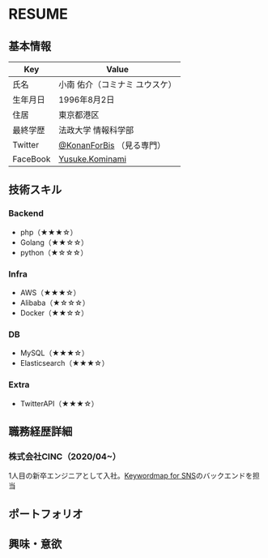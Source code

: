 # RESUME
## 基本情報
|  Key | Value |
| ---- | ---- |
| 氏名 | 小南 佑介（コミナミ ユウスケ） |
| 生年月日 | 1996年8月2日 |
| 住居  | 東京都港区 |
| 最終学歴  | 法政大学 情報科学部 |
| Twitter | [@KonanForBis](https://twitter.com/KonanForBis) （見る専門） |
| FaceBook | [Yusuke.Kominami](https://www.facebook.com/Yusuke.Kominami.82) |

## 技術スキル
### Backend
* php（★★★☆）
* Golang（★★☆☆）
* python（★☆☆☆）
### Infra
* AWS（★★★☆）
* Alibaba（★☆☆☆）
* Docker（★★☆☆）
### DB
* MySQL（★★★☆）
* Elasticsearch（★★★☆）
### Extra
- TwitterAPI（★★★☆）

## 職務経歴詳細
### 株式会社CINC（2020/04~）
1人目の新卒エンジニアとして入社。[Keywordmap for SNS](https://keywordmap.jp/sns/)のバックエンドを担当

## ポートフォリオ

## 興味・意欲
